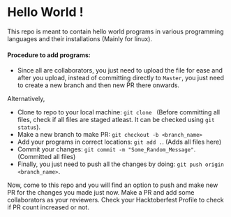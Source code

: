 # Hello World !
This repo is meant to contain hello world programs in various programming languages and their installations (Mainly for linux).

#### Procedure to add programs:

- Since all are collaborators, you just need to upload the file for ease and after you upload, instead of committing directly to `Master`, you just need to create a new branch and then new PR there onwards.

Alternatively,

- Clone to repo to your local machine: `git clone `
(Before committing all files, check if all files are staged atleast. It can be checked using `git status`).
- Make a new branch to make PR: `git checkout -b <branch_name>`
- Add your programs in correct locations: `git add .`. (Adds all files here)
- Commit your changes: `git commit -m "Some_Random_Message"`. (Committed all files)
- Finally, you just need to push all the changes by doing: `git push origin <branch_name>`. 

Now, come to this repo and you will find an option to push and make new PR for the changes you made just now. Make a PR and add some collaborators as your reviewers.
Check your Hacktoberfest Profile to check if PR count increased or not. 
